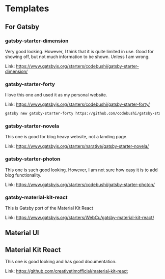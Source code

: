 # Templates

## For Gatsby

### gatsby-starter-dimension

Very good looking. However, I think that it is quite limited in use. Good for showing off, but not much information to be shown. Unless I am wrong. 

Link: https://www.gatsbyjs.org/starters/codebushi/gatsby-starter-dimension/



### gatsby-starter-forty

I love this one and used it as my personal website. 

Link: https://www.gatsbyjs.org/starters/codebushi/gatsby-starter-forty/

```sh
gatsby new gatsby-starter-forty https://github.com/codebushi/gatsby-starter-forty
```





### gatsby-starter-novela

This one is good for blog heavy website, not a landing page.

Link: https://www.gatsbyjs.org/starters/narative/gatsby-starter-novela/



### gatsby-starter-photon

This one is such good looking. However, I am not sure how easy it is to add blog functionality. 

Link: https://www.gatsbyjs.org/starters/codebushi/gatsby-starter-photon/



### gatsby-material-kit-react

This is Gatsby port of the Material Kit React

Link: https://www.gatsbyjs.org/starters/WebCu/gatsby-material-kit-react/



## Material UI

## Material Kit React

This one is good looking and has good documentation.

Link: https://github.com/creativetimofficial/material-kit-react